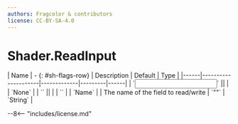 ```yaml
---
authors: Fragcolor & contributors
license: CC-BY-SA-4.0
---
```



# Shader.ReadInput

<div class="sh-parameters" markdown="1">
| Name | - {: #sh-flags-row} | Description | Default | Type |
|------|---------------------|-------------|---------|------|
| `<input>` || | | `None` |
| `<output>` || | | `` |
| `Name` |  | The name of the field to read/write | `""` | `String` |

</div>



--8<-- "includes/license.md"
